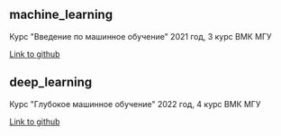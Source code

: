 ## machine_learning

Курс "Введение по машинное обучение" 2021 год,
3 курс ВМК МГУ

[Link to github](https://github.com/Dyakonov/MSUML)

## deep_learning

Курс "Глубокое машинное обучение" 2022 год,
4 курс ВМК МГУ

[Link to github](https://github.com/Dyakonov/MSUDLL)

